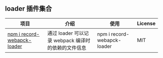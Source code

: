 ## loader 插件集合

| 项目                                                   | 介绍                                       | 使用                                       | License                                       |
| ------------------------------------------------------ | ------------------------------------------ |  ------------------------------------------ |------------------------------------------ |
| [npm i record-webapck-loader](https://github.com/webgzh907247189/webpack-loader)                     | 通过 loader 可以记录 webpack 编译时的依赖的文件信息                         |   npm i record-webapck-loader     | MIT     |



